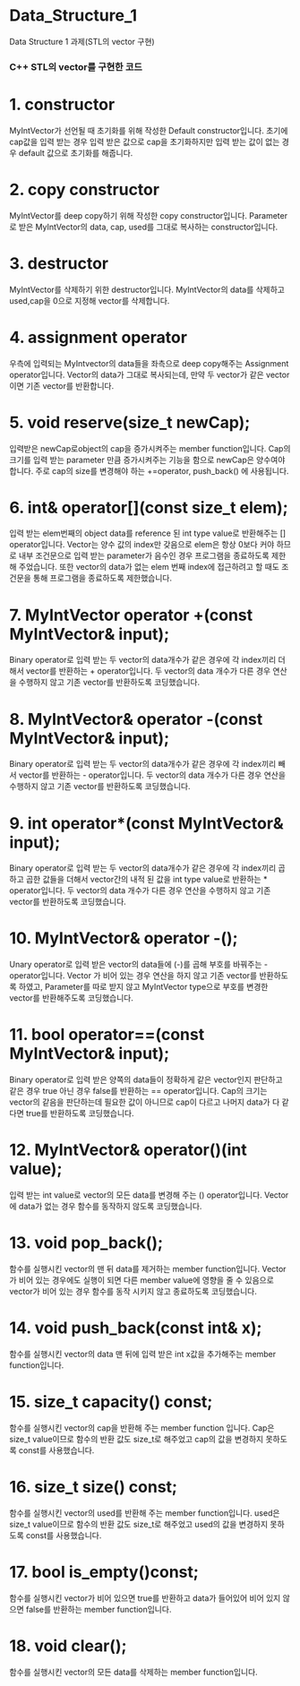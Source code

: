 # Data_Structure_1
Data Structure 1 과제(STL의 vector 구현)
### C++ STL의 vector를 구현한 코드
# 1. constructor
MyIntVector가 선언될 때 초기화를 위해 작성한 Default constructor입니다. 초기에 cap값을 입력 받는 경우 입력 받은 값으로 cap을 초기화하지만 입력 받는 값이 없는 경우 default 값으로 초기화를 해줍니다.
# 2. copy constructor
MyIntVector를 deep copy하기 위해 작성한 copy constructor입니다. Parameter로 받은 MyIntVector의 data, cap, used를 그대로 복사하는 constructor입니다.
# 3. destructor
MyIntVector를 삭제하기 위한 destructor입니다. MyIntVector의 data를 삭제하고 used,cap을 0으로 지정해 vector를 삭제합니다.
# 4. assignment operator
우측에 입력되는 MyIntvector의 data들을 좌측으로 deep copy해주는 Assignment operator입니다. Vector의 data가 그대로 복사되는데, 만약 두 vector가 같은 vector이면 기존 vector를 반환합니다.
# 5. void reserve(size_t newCap);
입력받은 newCap로object의 cap을 증가시켜주는 member function입니다. Cap의 크기를 입력 받는 parameter 만큼 증가시켜주는 기능을 함으로 newCap은 양수여야 합니다. 주로 cap의 size를 변경해야 하는 +=operator, push_back() 에 사용됩니다.
# 6. int& operator[](const size_t elem);
입력 받는 elem번째의 object data를 reference 된 int type value로 반환해주는 [] operator입니다. Vector는 양수 값의 index만 갖음으로 elem은 항상 0보다 커야 하므로 내부 조건문으로 입력 받는 parameter가 음수인 경우 프로그램을 종료하도록 제한해 주었습니다. 또한 vector의 data가 없는 elem 번째 index에 접근하려고 할 때도 조건문을 통해 프로그램을 종료하도록 제한했습니다.
# 7. MyIntVector operator +(const MyIntVector& input);
Binary operator로 입력 받는 두 vector의 data개수가 같은 경우에 각 index끼리 더해서 vector를 반환하는 + operator입니다. 두 vector의 data 개수가 다른 경우 연산을 수행하지 않고 기존 vector를 반환하도록 코딩했습니다.
# 8. MyIntVector& operator -(const MyIntVector& input);
Binary operator로 입력 받는 두 vector의 data개수가 같은 경우에 각 index끼리 빼서 vector를 반환하는 - operator입니다. 두 vector의 data 개수가 다른 경우 연산을 수행하지 않고 기존 vector를 반환하도록 코딩했습니다.
# 9. int operator*(const MyIntVector& input);
Binary operator로 입력 받는 두 vector의 data개수가 같은 경우에 각 index끼리 곱하고 곱한 값들을 더해서 vector간의 내적 된 값을 int type value로 반환하는 * operator입니다. 두 vector의 data 개수가 다른 경우 연산을 수행하지 않고 기존 vector를 반환하도록 코딩했습니다.
# 10. MyIntVector& operator -();
Unary operator로 입력 받은 vector의 data들에 (-)를 곱해 부호를 바꿔주는 - operator입니다. Vector 가 비어 있는 경우 연산을 하지 않고 기존 vector를 반환하도록 하였고, Parameter를 따로 받지 않고 MyIntVector type으로 부호를 변경한 vector를 반환해주도록 코딩했습니다.
# 11. bool operator==(const MyIntVector& input);
Binary operator로 입력 받은 양쪽의 data들이 정확하게 같은 vector인지 판단하고 같은 경우 true 아닌 경우 false를 반환하는 == operator입니다. Cap의 크기는 vector의 같음을 판단하는데 필요한 값이 아니므로 cap이 다르고 나머지 data가 다 같다면 true를 반환하도록 코딩했습니다.
# 12. MyIntVector& operator()(int value);
입력 받는 int value로 vector의 모든 data를 변경해 주는 () operator입니다. Vector에 data가 없는 경우 함수를 동작하지 않도록 코딩했습니다.
# 13. void pop_back();
함수를 실행시킨 vector의 맨 뒤 data를 제거하는 member function입니다. Vector가 비어 있는 경우에도 실행이 되면 다른 member value에 영향을 줄 수 있음으로 vector가 비어 있는 경우 함수를 동작 시키지 않고 종료하도록 코딩했습니다.
# 14. void push_back(const int& x);
함수를 실행시킨 vector의 data 맨 뒤에 입력 받은 int x값을 추가해주는 member function입니다. 
# 15. size_t capacity() const;
함수를 실행시킨 vector의 cap을 반환해 주는 member function 입니다. Cap은 size_t value이므로 함수의 반환 값도 size_t로 해주었고 cap의 값을 변경하지 못하도록 const를 사용했습니다.
# 16. size_t size() const;
함수를 실행시킨 vector의 used를 반환해 주는 member function입니다. used은 size_t value이므로 함수의 반환 값도 size_t로 해주었고 used의 값을 변경하지 못하도록 const를 사용했습니다.
# 17. bool is_empty()const;
함수를 실행시킨 vector가 비어 있으면 true를 반환하고 data가 들어있어 비어 있지 않으면 false를 반환하는 member function입니다.
# 18. void clear();
함수를 실행시킨 vector의 모든 data를 삭제하는 member function입니다.
